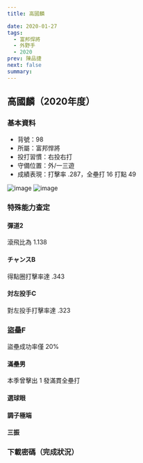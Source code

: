 ```yaml
---
title: 高國麟

date: 2020-01-27
tags:
  - 富邦悍將
  - 外野手
  - 2020
prev: 陳品捷
next: false
summary: 
---
```


## 高國麟（2020年度）

### 基本資料
- 背號：98
- 所屬：富邦悍將
- 投打習慣：右投右打
- 守備位置：外/一三遊
- 成績表現：打擊率 .287，全壘打 16 打點 49

![image](https://i.imgur.com/IAaCoZD.jpg)
![image](https://i.imgur.com/jIOZHwI.jpg)

### 特殊能力查定
#### 彈道2
滾飛比為 1.138
#### チャンスB
得點圈打擊率達 .343
#### 対左投手C
對左投手打擊率達 .323
### 盜壘F
盜壘成功率僅 20%
#### 滿壘男
本季曾擊出 1 發滿貫全壘打
#### 選球眼
#### 調子極端
#### 三振

### 下載密碼（完成狀況）

